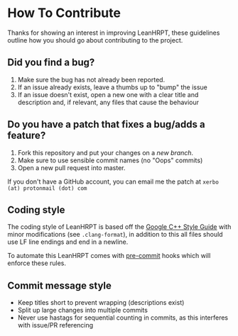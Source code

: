 # How To Contribute

Thanks for showing an interest in improving LeanHRPT, these guidelines outline how you should go about contributing to the project.

## Did you find a bug?

1. Make sure the bug has not already been reported.
2. If an issue already exists, leave a thumbs up to "bump" the issue
3. If an issue doesn't exist, open a new one with a clear title and description and, if relevant, any files that cause the behaviour

## Do you have a patch that fixes a bug/adds a feature?

1. Fork this repository and put your changes on a *new branch*.
2. Make sure to use sensible commit names (no "Oops" commits)
3. Open a new pull request into master.

If you don't have a GitHub account, you can email me the patch at `xerbo (at) protonmail (dot) com`

## Coding style

The coding style of LeanHRPT is based off the [Google C++ Style Guide](https://google.github.io/styleguide/cppguide.html) with minor modifications (see `.clang-format`), in addition to this all files should use LF line endings and end in a newline.

To automate this LeanHRPT comes with [pre-commit](https://pre-commit.com/) hooks which will enforce these rules.

## Commit message style

- Keep titles short to prevent wrapping (descriptions exist)
- Split up large changes into multiple commits
- Never use hastags for sequential counting in commits, as this interferes with issue/PR referencing
